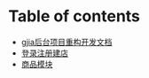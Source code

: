 # Table of contents

* [gjia后台项目重构开发文档](README.md)
* [登录注册建店](deng-lu-zhu-ce-jian-dian.md)
* [商品模块](shang-pin-mo-kuai.md)

